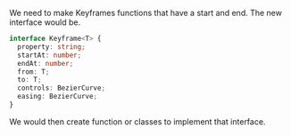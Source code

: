 We need to make Keyframes functions that have a start and end. The new interface would be.

```ts
interface Keyframe<T> {
  property: string;
  startAt: number;
  endAt: number;
  from: T;
  to: T;
  controls: BezierCurve;
  easing: BezierCurve;
}
```

We would then create function or classes to implement that interface.
